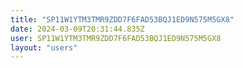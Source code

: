 ```yaml
---
title: "SP11W1YTM3TMR9ZDD7F6FAD53BQJ1ED9N575M5GX8"
date: 2024-03-09T20:31:44.835Z
user: SP11W1YTM3TMR9ZDD7F6FAD53BQJ1ED9N575M5GX8
layout: "users"
---
```

    